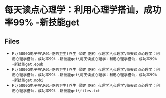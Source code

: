 # 每天读点心理学：利用心理学搭讪，成功率99% -新技能get

## Files

- `F:/5000G电子书\R01-医药卫生(养生 保健 医药 心理学)\心理学\每天读点心理学：利用心理学搭讪，成功率99% -新技能get\每天读点心理学：利用心理学搭讪，成功率99% -新技能get.epub`
- `F:/5000G电子书\R01-医药卫生(养生 保健 医药 心理学)\心理学\每天读点心理学：利用心理学搭讪，成功率99% -新技能get\每天读点心理学：利用心理学搭讪，成功率99% -新技能get.mobi`
- `F:/5000G电子书\R01-医药卫生(养生 保健 医药 心理学)\心理学\每天读点心理学：利用心理学搭讪，成功率99% -新技能get\files.txt`
